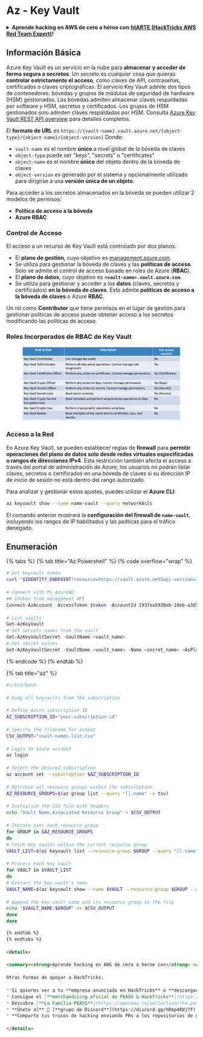 # Az - Key Vault

<details>

<summary><strong>Aprende hacking en AWS de cero a héroe con</strong> <a href="https://training.hacktricks.xyz/courses/arte"><strong>htARTE (HackTricks AWS Red Team Expert)</strong></a><strong>!</strong></summary>

Otras formas de apoyar a HackTricks:

* Si quieres ver a tu **empresa anunciada en HackTricks** o **descargar HackTricks en PDF**, consulta los [**PLANES DE SUSCRIPCIÓN**](https://github.com/sponsors/carlospolop)!
* Consigue el [**merchandising oficial de PEASS & HackTricks**](https://peass.creator-spring.com)
* Descubre [**La Familia PEASS**](https://opensea.io/collection/the-peass-family), nuestra colección de [**NFTs**](https://opensea.io/collection/the-peass-family) exclusivos
* **Únete al** 💬 [**grupo de Discord**](https://discord.gg/hRep4RUj7f) o al [**grupo de telegram**](https://t.me/peass) o **sígueme** en **Twitter** 🐦 [**@carlospolopm**](https://twitter.com/carlospolopm)**.**
* **Comparte tus trucos de hacking enviando PRs a los repositorios de github de** [**HackTricks**](https://github.com/carlospolop/hacktricks) y [**HackTricks Cloud**](https://github.com/carlospolop/hacktricks-cloud).

</details>

## Información Básica

Azure Key Vault es un servicio en la nube para **almacenar y acceder de forma segura a secretos**. Un secreto es cualquier cosa que quieras **controlar estrictamente el acceso**, como claves de API, contraseñas, certificados o claves criptográficas. El servicio Key Vault admite dos tipos de contenedores: bóvedas y grupos de módulos de seguridad de hardware (HSM) gestionados. Las bóvedas admiten almacenar claves respaldadas por software y HSM, secretos y certificados. Los grupos de HSM gestionados solo admiten claves respaldadas por HSM. Consulta [Azure Key Vault REST API overview](https://learn.microsoft.com/en-us/azure/key-vault/general/about-keys-secrets-certificates) para detalles completos.

El **formato de URL** es `https://{vault-name}.vault.azure.net/{object-type}/{object-name}/{object-version}` Donde:

* `vault-name` es el nombre **único** a nivel global de la bóveda de claves
* `object-type` puede ser "keys", "secrets" o "certificates"
* `object-name` es el nombre **único** del objeto dentro de la bóveda de claves
* `object-version` es generado por el sistema y opcionalmente utilizado para dirigirse a una **versión única de un objeto**.

Para acceder a los secretos almacenados en la bóveda se pueden utilizar 2 modelos de permisos:

* **Política de acceso a la bóveda**
* **Azure RBAC**

### Control de Acceso <a href="#access-control" id="access-control"></a>

El acceso a un recurso de Key Vault está controlado por dos planos:

* El **plano de gestión**, cuyo objetivo es [management.azure.com](http://management.azure.com/).
* Se utiliza para gestionar la bóveda de claves y las **políticas de acceso**. Solo se admite el control de acceso basado en roles de Azure (**RBAC**).
* El **plano de datos**, cuyo objetivo es **`<vault-name>.vault.azure.com`**.
* Se utiliza para gestionar y acceder a los **datos** (claves, secretos y certificados) **en la bóveda de claves**. Esto admite **políticas de acceso a la bóveda de claves** o Azure **RBAC**.

Un rol como **Contributor** que tiene permisos en el lugar de gestión para gestionar políticas de acceso puede obtener acceso a los secretos modificando las políticas de acceso.

### Roles Incorporados de RBAC de Key Vault <a href="#rbac-built-in-roles" id="rbac-built-in-roles"></a>

<figure><img src="../../.gitbook/assets/image (3) (1) (1).png" alt=""><figcaption></figcaption></figure>

### Acceso a la Red

En Azure Key Vault, se pueden establecer reglas de **firewall** para **permitir operaciones del plano de datos solo desde redes virtuales especificadas o rangos de direcciones IPv4**. Esta restricción también afecta el acceso a través del portal de administración de Azure; los usuarios no podrán listar claves, secretos o certificados en una bóveda de claves si su dirección IP de inicio de sesión no está dentro del rango autorizado.

Para analizar y gestionar estos ajustes, puedes utilizar el **Azure CLI**:
```bash
az keyvault show --name name-vault --query networkAcls
```
El comando anterior mostrará la **configuración del firewall de `name-vault`**, incluyendo los rangos de IP habilitados y las políticas para el tráfico denegado.

## Enumeración

{% tabs %}
{% tab title="Az Powershell" %}
{% code overflow="wrap" %}
```powershell
# Get keyvault token
curl "$IDENTITY_ENDPOINT?resource=https://vault.azure.net&api-version=2017-09-01" -H secret:$IDENTITY_HEADER

# Connect with PS AzureAD
## $token from management API
Connect-AzAccount -AccessToken $token -AccountId 1937ea5938eb-10eb-a365-10abede52387 -KeyVaultAccessToken $keyvaulttoken

# List vaults
Get-AzKeyVault
# Get secrets names from the vault
Get-AzKeyVaultSecret -VaultName <vault_name>
# Get secret values
Get-AzKeyVaultSecret -VaultName <vault_name> -Name <secret_name> –AsPlainText
```
{% endcode %}
{% endtab %}

{% tab title="az" %}
```bash
#!/bin/bash

# Dump all keyvaults from the subscription

# Define Azure subscription ID
AZ_SUBSCRIPTION_ID="your-subscription-id"

# Specify the filename for output
CSV_OUTPUT="vault-names-list.csv"

# Login to Azure account
az login

# Select the desired subscription
az account set --subscription $AZ_SUBSCRIPTION_ID

# Retrieve all resource groups within the subscription
AZ_RESOURCE_GROUPS=$(az group list --query "[].name" -o tsv)

# Initialize the CSV file with headers
echo "Vault Name,Associated Resource Group" > $CSV_OUTPUT

# Iterate over each resource group
for GROUP in $AZ_RESOURCE_GROUPS
do
# Fetch key vaults within the current resource group
VAULT_LIST=$(az keyvault list --resource-group $GROUP --query "[].name" -o tsv)

# Process each key vault
for VAULT in $VAULT_LIST
do
# Extract the key vault's name
VAULT_NAME=$(az keyvault show --name $VAULT --resource-group $GROUP --query "name" -o tsv)

# Append the key vault name and its resource group to the file
echo "$VAULT_NAME,$GROUP" >> $CSV_OUTPUT
done
done
```
```markdown
{% endtab %}
{% endtabs %}

<details>

<summary><strong>Aprende hacking en AWS de cero a héroe con</strong> <a href="https://training.hacktricks.xyz/courses/arte"><strong>htARTE (HackTricks AWS Red Team Expert)</strong></a><strong>!</strong></summary>

Otras formas de apoyar a HackTricks:

* Si quieres ver a tu **empresa anunciada en HackTricks** o **descargar HackTricks en PDF**, consulta los [**PLANES DE SUSCRIPCIÓN**](https://github.com/sponsors/carlospolop)!
* Consigue el [**merchandising oficial de PEASS & HackTricks**](https://peass.creator-spring.com)
* Descubre [**La Familia PEASS**](https://opensea.io/collection/the-peass-family), nuestra colección de [**NFTs**](https://opensea.io/collection/the-peass-family) exclusivos
* **Únete al** 💬 [**grupo de Discord**](https://discord.gg/hRep4RUj7f) o al [**grupo de telegram**](https://t.me/peass) o **sígueme** en **Twitter** 🐦 [**@carlospolopm**](https://twitter.com/carlospolopm)**.**
* **Comparte tus trucos de hacking enviando PRs a los repositorios de github de** [**HackTricks**](https://github.com/carlospolop/hacktricks) y [**HackTricks Cloud**](https://github.com/carlospolop/hacktricks-cloud).

</details>
```
